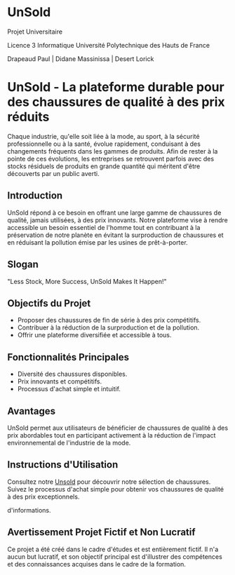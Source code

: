 # UnSold
Projet Universitaire

Licence 3 Informatique Université Polytechnique des Hauts de France

Drapeaud Paul | Didane Massinissa | Desert Lorick 

# UnSold - La plateforme durable pour des chaussures de qualité à des prix réduits

Chaque industrie, qu'elle soit liée à la mode, au sport, à la sécurité professionnelle ou à la santé, évolue rapidement, conduisant à des changements fréquents dans les gammes de produits. Afin de rester à la pointe de ces évolutions, les entreprises se retrouvent parfois avec des stocks résiduels de produits en grande quantité qui méritent d'être découverts par un public averti.

## Introduction

UnSold répond à ce besoin en offrant une large gamme de chaussures de qualité, jamais utilisées, à des prix innovants. Notre plateforme vise à rendre accessible un besoin essentiel de l'homme tout en contribuant à la préservation de notre planète en évitant la surproduction de chaussures et en réduisant la pollution émise par les usines de prêt-à-porter.

## Slogan
"Less Stock, More Success, UnSold Makes It Happen!"

## Objectifs du Projet

- Proposer des chaussures de fin de série à des prix compétitifs.
- Contribuer à la réduction de la surproduction et de la pollution.
- Offrir une plateforme diversifiée et accessible à tous.

## Fonctionnalités Principales

- Diversité des chaussures disponibles.
- Prix innovants et compétitifs.
- Processus d'achat simple et intuitif.

## Avantages

UnSold permet aux utilisateurs de bénéficier de chaussures de qualité à des prix abordables tout en participant activement à la réduction de l'impact environnemental de l'industrie de la mode.

## Instructions d'Utilisation

Consultez notre [Unsold](https://unslod.000webhostapp.com/) pour découvrir notre sélection de chaussures. Suivez le processus d'achat simple pour obtenir vos chaussures de qualité à des prix exceptionnels.

d'informations.

## Avertissement Projet Fictif et Non Lucratif

Ce projet a été créé dans le cadre d'études et est entièrement fictif. Il n'a aucun but lucratif, et son objectif principal est d'illustrer des compétences et des connaissances acquises dans le cadre de la formation.

